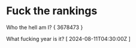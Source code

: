 # Fuck the rankings

Who the hell am I?
{ 3678473 }

What fucking year is it?
[ 2024-08-11T04:30:00Z ]
